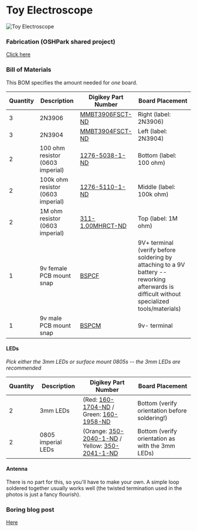 # Toy Electroscope

![Toy Electroscope](http://open.konspyre.org/assets/images/electroscope/top-old-ver-kapton.png)

### Fabrication (OSHPark shared project)

[Click here](https://www.oshpark.com/shared_projects/KFA2jmSs)

### Bill of Materials

This BOM specifies the amount needed for _one_ board.

| Quantity | Description | Digikey Part Number | Board Placement |
| -------- | ----------- | ----------- | --------------- |
| 3        | 2N3906      | [MMBT3906FSCT-ND](http://www.digikey.com/product-search/en?vendor=0&keywords=MMBT3906FSCT-ND) | Right (label: 2N3906) |
| 3 	   | 2N3904	 | [MMBT3904FSCT-ND](http://www.digikey.com/product-search/en?vendor=0&keywords=MMBT3904FSCT-ND) | Left (label: 2N3904) |
| 2        | 100 ohm resistor (0603 imperial) | [1276-5038-1-ND](http://www.digikey.com/product-search/en?vendor=0&keywords=1276-5038-1-ND) | Bottom (label: 100 ohm) |
| 2        | 100k ohm resistor (0603 imperial) | [1276-5110-1-ND](http://www.digikey.com/product-search/en?vendor=0&keywords=1276-5110-1-ND) | Middle (label: 100k ohm) |
| 2	   | 1M ohm resistor (0603 imperial) | [311-1.00MHRCT-ND](http://www.digikey.com/product-search/en?vendor=0&keywords=311-1.00MHRCT-ND) | Top (label: 1M ohm) |
| 1        | 9v female PCB mount snap | [BSPCF](http://www.digikey.com/product-search/en?vendor=0&keywords=BSPCF) | 9V+ terminal (verify before soldering by attaching to a 9V battery -- reworking afterwards is difficult without specialized tools/materials) |
| 1        | 9v male PCB mount snap | [BSPCM](http://www.digikey.com/product-search/en?vendor=0&keywords=BSPCM) |  9v- terminal |

#### LEDs

_Pick either the 3mm LEDs or surface mount 0805s -- the 3mm LEDs are recommended_

| Quantity | Description | Digikey Part Number | Board Placement |
| -------- | ----------- | ----------- | --------------- |
| 2        | 3mm LEDs | (Red: [160-1704-ND](http://www.digikey.com/product-search/en?vendor=0&keywords=160-1704-ND) / Green: [160-1958-ND](http://www.digikey.com/product-search/en?vendor=0&keywords=160-1958-ND) | Bottom (verify orientation before soldering!) |
| 2        | 0805 imperial LEDs | (Orange: [350-2040-1-ND](http://www.digikey.com/product-search/en?vendor=0&keywords=350-2040-1-ND) / Yellow: [350-2041-1-ND](http://www.digikey.com/product-search/en?vendor=0&keywords=350-2041-1-ND) | Bottom (verify orientation as with the 3mm LEDs) |


#### Antenna

There is no part for this, so you'll have to make your own. A simple loop soldered together usually
works well (the twisted termination used in the photos is just a fancy flourish).

### Boring blog post

[Here](http://open.konspyre.org/blog/2014/05/30/electroscope/)
